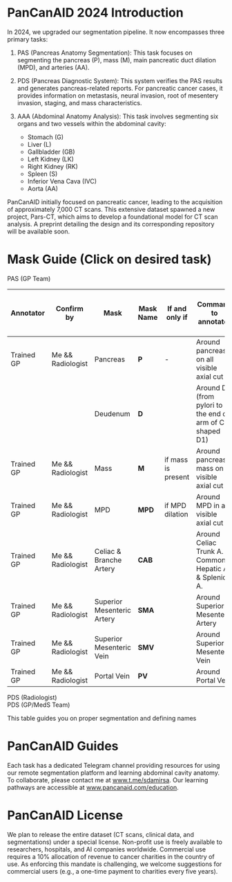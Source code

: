 # PanCanAID 2024 Introduction

In 2024, we upgraded our segmentation pipeline. It now encompasses three primary tasks:

1. PAS (Pancreas Anatomy Segmentation):
   This task focuses on segmenting the pancreas (P), mass (M), main pancreatic duct dilation (MPD), and arteries (AA).

2. PDS (Pancreas Diagnostic System):
   This system verifies the PAS results and generates pancreas-related reports. For pancreatic cancer cases, it provides information on metastasis, neural invasion, root of mesentery invasion, staging, and mass characteristics.

3. AAA (Abdominal Anatomy Analysis):
   This task involves segmenting six organs and two vessels within the abdominal cavity:
   - Stomach (G)
   - Liver (L)
   - Gallbladder (GB)
   - Left Kidney (LK)
   - Right Kidney (RK)
   - Spleen (S)
   - Inferior Vena Cava (IVC)
   - Aorta (AA)

PanCanAID initially focused on pancreatic cancer, leading to the acquisition of approximately 7,000 CT scans. This extensive dataset spawned a new project, Pars-CT, which aims to develop a foundational model for CT scan analysis. A preprint detailing the design and its corresponding repository will be available soon.

# Mask Guide (Click on desired task)

<detaile>
<summary> PAS (GP Team) </summary>
  
| Annotator  | Confirm by        | Mask                       | **Mask Name** | If and only if     | Command to annotator                                     | Tool | Est. Req. Time for S. |
| ---------- | ----------------- | -------------------------- | ------------- | ------------------ | -------------------------------------------------------- | ---- | --------------------- |
| Trained GP | Me && Radiologist | Pancreas                   | **P**         | -                  | Around pancreas on all visible axial cut                 | Pen  | 20 m                  |
|            |                   | Deudenum                   | **D**         |                    | Around D1 (from pylori to the end of arm of C shaped D1) | Pen  | 15 min                |
| Trained GP | Me && Radiologist | Mass                       | **M**         | if mass is present | Around pancreas mass on all visible axial cut            | Pen  | 5 m                   |
| Trained GP | Me && Radiologist | MPD                        | **MPD**       | if MPD dilation    | Around MPD in all visible axial cut                      | Pen  | 5 m                   |
| Trained GP | Me && Radiologist | Celiac  & Branche Artery   | **CAB**       |                    | Around Celiac Trunk A. & Common-Hepatic A. & Splenic A.  | Pen  | 10 min                |
| Trained GP | Me && Radiologist | Superior Mesenteric Artery | **SMA**       |                    | Around Superior Mesenteric Artery                        | Pen  | 7 min                 |
| Trained GP | Me && Radiologist | Superior Mesenteric Vein   | **SMV**       |                    | Around Superior Mesenteric Vein                          | Pen  | 7 min                 |
| Trained GP | Me && Radiologist | Portal Vein                | **PV**        |                    | Around Portal Vein                                       | Pen  | 10 min                |

</detaile>

<detaile>
<summary> PDS (Radiologist) </summary>


</detaile>

<detaile>
<summary> PDS (GP/MedS Team) </summary>


</detaile>


This table guides you on proper segmentation and defining names


# PanCanAID Guides

Each task has a dedicated Telegram channel providing resources for using our remote segmentation platform and learning abdominal cavity anatomy. To collaborate, please contact me at www.t.me/sdamirsa. Our learning pathways are accessible at www.pancanaid.com/education.

# PanCanAID License

We plan to release the entire dataset (CT scans, clinical data, and segmentations) under a special license. Non-profit use is freely available to researchers, hospitals, and AI companies worldwide. Commercial use requires a 10% allocation of revenue to cancer charities in the country of use. As enforcing this mandate is challenging, we welcome suggestions for commercial users (e.g., a one-time payment to charities every five years).
